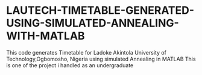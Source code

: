 # LAUTECH-TIMETABLE-GENERATED-USING-SIMULATED-ANNEALING-WITH-MATLAB
This code generates Timetable for Ladoke Akintola University of Technology,Ogbomosho, Nigeria 
using simulated Annealing in MATLAB
This is one of the project i handled as an undergraduate

